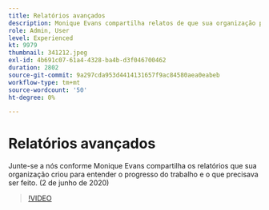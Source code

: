 ```yaml
---
title: Relatórios avançados
description: Monique Evans compartilha relatos de que sua organização precisava conhecer o progresso do trabalho e fazê-lo. (2 de junho de 2020)
role: Admin, User
level: Experienced
kt: 9979
thumbnail: 341212.jpeg
exl-id: 4b691c07-61a4-4328-ba4b-d3f046700462
duration: 2802
source-git-commit: 9a297cda953d4414131657f9ac84580aea0eabeb
workflow-type: tm+mt
source-wordcount: '50'
ht-degree: 0%

---
```


# Relatórios avançados

Junte-se a nós conforme Monique Evans compartilha os relatórios que sua organização criou para entender o progresso do trabalho e o que precisava ser feito.  (2 de junho de 2020)

>[!VIDEO](https://video.tv.adobe.com/v/341212/?quality=12&learn=on)
